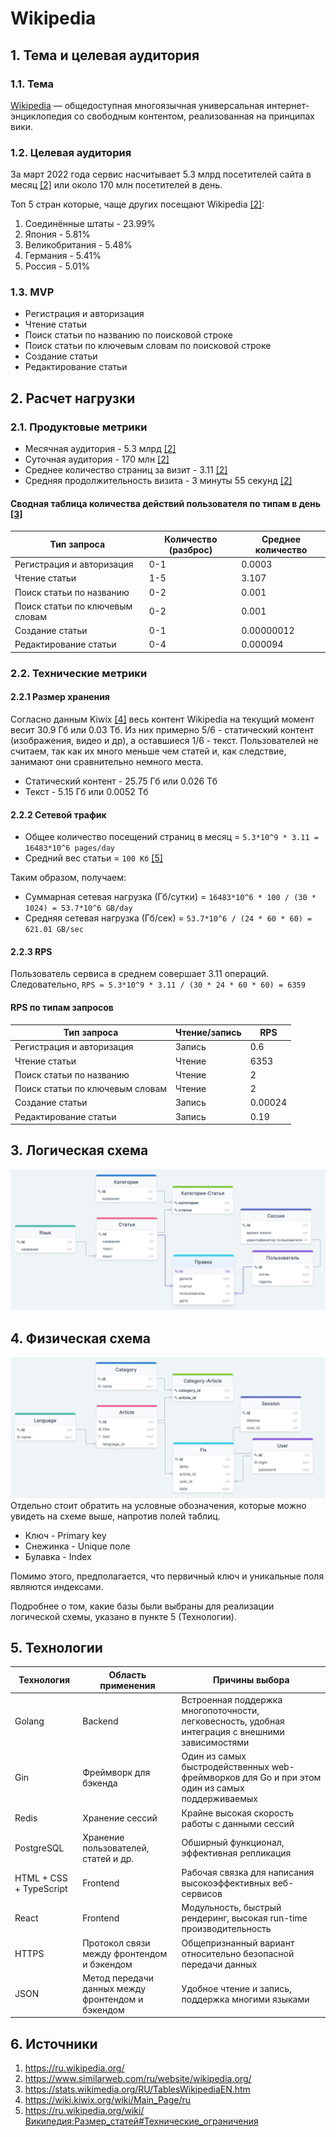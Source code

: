 # Wikipedia

## 1. Тема и целевая аудитория
### 1.1. Тема
[Wikipedia](https://ru.wikipedia.org/) — общедоступная многоязычная универсальная интернет-энциклопедия
со свободным контентом, реализованная на принципах вики.

### 1.2. Целевая аудитория
За март 2022 года сервис насчитывает 5.3 млрд посетителей сайта в месяц [[2]](https://www.similarweb.com/ru/website/wikipedia.org/) или около 170 млн посетителей в день.

Топ 5 стран которые, чаще других посещают Wikipedia [[2]](https://www.similarweb.com/ru/website/wikipedia.org/):
1) Соединённые штаты - 23.99%
2) Япония - 5.81%
3) Великобритания - 5.48%
4) Германия - 5.41%
5) Россия - 5.01%

### 1.3. MVP
* Регистрация и авторизация
* Чтение статьи
* Поиск статьи по названию по поисковой строке
* Поиск статьи по ключевым словам по поисковой строке
* Создание статьи
* Редактирование статьи

## 2. Расчет нагрузки
### 2.1. Продуктовые метрики
* Месячная аудитория - 5.3 млрд [[2]](https://www.similarweb.com/ru/website/wikipedia.org/)
* Суточная аудитория - 170 млн [[2]](https://www.similarweb.com/ru/website/wikipedia.org/)
* Среднее количество страниц за визит - 3.11 [[2]](https://www.similarweb.com/ru/website/wikipedia.org/)
* Средняя продолжительность визита - 3 минуты 55 секунд [[2]](https://www.similarweb.com/ru/website/wikipedia.org/)

#### Сводная таблица количества действий пользователя по типам в день [[3]](https://stats.wikimedia.org/RU/TablesWikipediaEN.htm)
Тип запроса                     | Количество (разброс) | Среднее количество
--------------------------------|----------------------|-------------------
Регистрация и авторизация       | 0-1                  | 0.0003
Чтение статьи                   | 1-5                  | 3.107
Поиск статьи по названию        | 0-2                  | 0.001
Поиск статьи по ключевым словам | 0-2                  | 0.001
Создание статьи                 | 0-1                  | 0.00000012
Редактирование статьи           | 0-4                  | 0.000094

### 2.2. Технические метрики
#### 2.2.1 Размер хранения
Согласно данным Kiwix [[4]](https://wiki.kiwix.org/wiki/Main_Page/ru) весь контент Wikipedia на текущий момент весит 30.9 Гб или 0.03 Тб.
Из них примерно 5/6 - статический контент (изображения, видео и др), а оставшиеся 1/6 - текст.
Пользователей не считаем, так как их много меньше чем статей и, как следствие, занимают они сравнительно немного места.

* Статический контент - 25.75 Гб или 0.026 Тб
* Текст - 5.15 Гб или 0.0052 Тб

#### 2.2.2 Сетевой трафик
* Общее количество посещений страниц в месяц = `5.3*10^9 * 3.11 = 16483*10^6 pages/day`
* Средний вес статьи = `100 Кб` [[5]](https://ru.wikipedia.org/wiki/Википедия:Размер_статей#Технические_ограничения)

Таким образом, получаем:
* Суммарная сетевая нагрузка (Гб/сутки) = `16483*10^6 * 100 / (30 * 1024) = 53.7*10^6 GB/day`
* Средняя сетевая нагрузка (Гб/сек) = `53.7*10^6 / (24 * 60 * 60) = 621.01 GB/sec`

#### 2.2.3 RPS
Пользователь сервиса в среднем совершает 3.11 операций.
Следовательно, `RPS = 5.3*10^9 * 3.11 / (30 * 24 * 60 * 60) = 6359`

#### RPS по типам запросов
Тип запроса                     | Чтение/запись | RPS
--------------------------------|---------------|--------
Регистрация и авторизация       | Запись        | 0.6
Чтение статьи                   | Чтение        | 6353
Поиск статьи по названию        | Чтение        | 2
Поиск статьи по ключевым словам | Чтение        | 2
Создание статьи                 | Запись        | 0.00024
Редактирование статьи           | Запись        | 0.19

## 3. Логическая схема
![](files/logic_schema.png)

## 4. Физическая схема
![](files/phys_schema.png)
Отдельно стоит обратить на условные обозначения, которые можно увидеть на схеме выше, напротив полей таблиц.
* Ключ - Primary key
* Снежинка - Unique поле
* Булавка - Index

Помимо этого, предполагается, что первичный ключ и уникальные поля являются индексами.

Подробнее о том, какие базы были выбраны для реализации логической схемы, указано в пункте 5 (Технологии).

## 5. Технологии
Технология                     | Область применения | Причины выбора
--------------------------------|---------------|--------
Golang  | Backend | Встроенная поддержка многопоточности, легковесность, удобная интеграция с внешними зависимостями
Gin | Фреймворк для бэкенда | Один из самых быстродейственных web-фреймворков для Go и при этом один из самых поддерживаемых
Redis | Хранение сессий | Крайне высокая скорость работы с данными сессий
PostgreSQL | Хранение пользователей, статей и др. | Обширный функционал, эффективная репликация
HTML + CSS + TypeScript | Frontend | Рабочая связка для написания высокоэффективных веб-сервисов
React | Frontend | Модульность, быстрый рендеринг, высокая run-time производительность
HTTPS | Протокол связи между фронтендом и бэкендом | Общепризнанный вариант относительно безопасной передачи данных
JSON | Метод передачи данных между фронтендом и бэкендом | Удобное чтение и запись, поддержка многими языками

## 6. Источники
1. https://ru.wikipedia.org/
2. https://www.similarweb.com/ru/website/wikipedia.org/
3. https://stats.wikimedia.org/RU/TablesWikipediaEN.htm
4. https://wiki.kiwix.org/wiki/Main_Page/ru
5. https://ru.wikipedia.org/wiki/Википедия:Размер_статей#Технические_ограничения